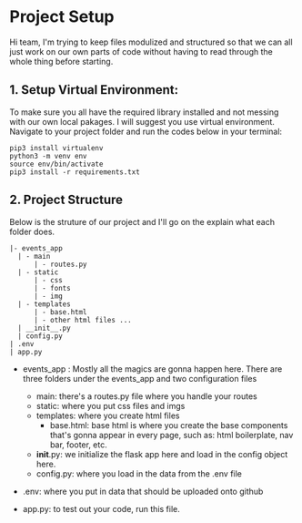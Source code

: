 # Project Setup

Hi team, I'm trying to keep files modulized and structured so that we can all just work on our own parts of code without having to read through the whole thing before starting.

##  1. Setup Virtual Environment:

To make sure you all have the required library installed and not messing with our own local pakages. I will suggest you use virtual environment. Navigate to your project folder and run the codes below in your terminal: 

    pip3 install virtualenv
    python3 -m venv env
    source env/bin/activate
    pip3 install -r requirements.txt

## 2. Project Structure

Below is the struture of our project and I'll go on the explain what each folder does.


    |- events_app
      | - main
          | - routes.py
      | - static
          | - css
          | - fonts
          | - img 
      | - templates
          | - base.html
          | - other html files ...
      | __init__.py
      | config.py
    | .env
    | app.py


- events_app : Mostly all the magics are gonna happen here. There are three folders under the events_app and two configuration files

  - main: there's a routes.py file where you handle your routes
  - static: where you put css files and imgs
  - templates: where you create html files
    - base.html: base html is where you create the base components that's gonna appear in every page, such as: html boilerplate, nav bar, footer, etc.
  - __init__.py: we initialize the flask app here and load in the config object here.
  - config.py: where you load in the data from the .env file
- .env: where you put in data that should be uploaded onto github
- app.py: to test out your code, run this file.
